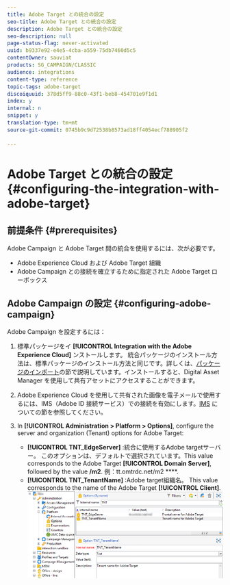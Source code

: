 ```yaml
---
title: Adobe Target との統合の設定
seo-title: Adobe Target との統合の設定
description: Adobe Target との統合の設定
seo-description: null
page-status-flag: never-activated
uuid: b9337e92-e4e5-4cba-a559-75db7460d5c5
contentOwner: sauviat
products: SG_CAMPAIGN/CLASSIC
audience: integrations
content-type: reference
topic-tags: adobe-target
discoiquuid: 378d5ff9-88c0-43f1-beb8-454701e9f1d1
index: y
internal: n
snippet: y
translation-type: tm+mt
source-git-commit: 0745b9c9d72538b8573ad18ff4054ecf788905f2

---
```



# Adobe Target との統合の設定{#configuring-the-integration-with-adobe-target}

## 前提条件 {#prerequisites}

Adobe Campaign と Adobe Target 間の統合を使用するには、次が必要です。

* Adobe Experience Cloud および Adobe Target 組織
* Adobe Campaign との接続を確立するために指定された Adobe Target ローボックス

## Adobe Campaign の設定 {#configuring-adobe-campaign}

Adobe Campaign を設定するには：

1. 標準パッケージをイ **[!UICONTROL Integration with the Adobe Experience Cloud]** ンストールします。 統合パッケージのインストール方法は、標準パッケージのインストール方法と同じです。詳しくは、[パッケージのインポート](../../platform/using/working-with-data-packages.md#importing-packages)の節で説明しています。インストールすると、Digital Asset Manager を使用して共有アセットにアクセスすることができます。
1. Adobe Experience Cloud を使用して共有された画像を電子メールで使用するには、IMS（Adobe ID 接続サービス）での接続を有効にします。[IMS](../../integrations/using/about-adobe-id.md) についての節を参照してください。
1. In **[!UICONTROL Administration > Platform > Options]**, configure the server and organization (Tenant) options for Adobe Target:

   * **[!UICONTROL TNT_EdgeServer]** :統合に使用するAdobe targetサーバー。 このオプションは、デフォルトで選択されています。This value corresponds to the Adobe Target **[!UICONTROL Domain Server]**, followed by the value **/m2**. 例：tt.omtrdc.net/m2 ****.
   * **[!UICONTROL TNT_TenantName]** :Adobe target組織名。 This value corresponds to the name of the Adobe Target **[!UICONTROL Client]**.
   ![](assets/tar_options.png)

